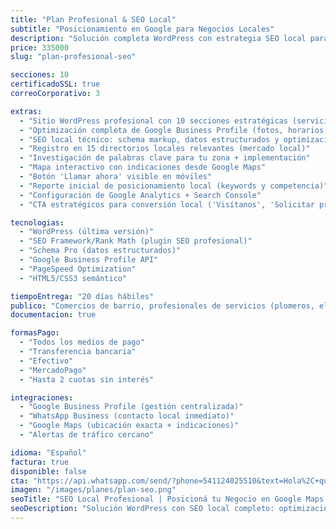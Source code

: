```yaml
---
title: "Plan Profesional & SEO Local"
subtitle: "Posicionamiento en Google para Negocios Locales"
description: "Solución completa WordPress con estrategia SEO local para aparecer en mapas y búsquedas de tu zona. Atraé clientes cerca de ti."
price: 335000
slug: "plan-profesional-seo"

secciones: 10
certificadoSSL: true
correoCorporativo: 3

extras:
  - "Sitio WordPress profesional con 10 secciones estratégicas (servicios, testimonios, ubicación)"
  - "Optimización completa de Google Business Profile (fotos, horarios, preguntas frecuentes)"
  - "SEO local técnico: schema markup, datos estructurados y optimización móvil"
  - "Registro en 15 directorios locales relevantes (mercado local)"
  - "Investigación de palabras clave para tu zona + implementación"
  - "Mapa interactivo con indicaciones desde Google Maps"
  - "Botón 'Llamar ahora' visible en móviles"
  - "Reporte inicial de posicionamiento local (keywords y competencia)"
  - "Configuración de Google Analytics + Search Console"
  - "CTA estratégicos para conversión local ('Visítanos', 'Solicitar presupuesto')"

tecnologias:
  - "WordPress (última versión)"
  - "SEO Framework/Rank Math (plugin SEO profesional)"
  - "Schema Pro (datos estructurados)"
  - "Google Business Profile API"
  - "PageSpeed Optimization"
  - "HTML5/CSS3 semántico"

tiempoEntrega: "20 días hábiles"
publico: "Comercios de barrio, profesionales de servicios (plomeros, electricistas), restaurantes, clínicas locales y negocios con clientela geolocalizada"
documentacion: true

formasPago:
  - "Todos los medios de pago"
  - "Transferencia bancaria"
  - "Efectivo"
  - "MercadoPago"
  - "Hasta 2 cuotas sin interés"

integraciones:
  - "Google Business Profile (gestión centralizada)"
  - "WhatsApp Business (contacto local inmediato)"
  - "Google Maps (ubicación exacta + indicaciones)"
  - "Alertas de tráfico cercano"

idioma: "Español"
factura: true
disponible: false
cta: "https://api.whatsapp.com/send/?phone=541124025510&text=Hola%2C+quiero+posicionar+mi+negocio+local+en+Google&type=phone_number&app_absent=0"
imagen: "/images/planes/plan-seo.png"
seoTitle: "SEO Local Profesional | Posicioná tu Negocio en Google Maps - Pixelar Studio"
seoDescription: "Solución WordPress con SEO local completo: optimización de Google Business, registro en directorios y estrategia para aparecer en búsquedas de tu zona."
---
```



